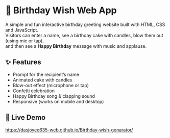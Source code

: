 # 🎂 Birthday Wish Web App

A simple and fun interactive birthday greeting website built with HTML, CSS and JavaScript.  
Visitors can enter a name, see a birthday cake with candles, blow them out (using mic or tap),  
and then see a **Happy Birthday** message with music and applause.

## ✨ Features

- Prompt for the recipient’s name  
- Animated cake with candles  
- Blow-out effect (microphone or tap)  
- Confetti celebration  
- Happy Birthday song & clapping sound  
- Responsive (works on mobile and desktop)

## 🚀 Live Demo
https://dasjoyee635-web.github.io/Birthday-wish-genarator/


